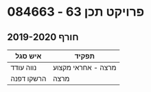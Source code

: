 # 084663 - פרויקט תכן 63

## חורף 2019-2020

| איש סגל | תפקיד |
| ---- | ---- |
| נווה עודד | מרצה - אחראי מקצוע |
| הרשקו דפנה | מרצה |

